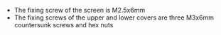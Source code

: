 * The fixing screw  of the screen is M2.5x6mm
* The fixing screws of the upper and lower covers are three M3x6mm countersunk screws and hex nuts
